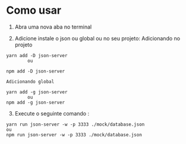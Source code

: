 # Como usar

1. Abra uma nova aba no terminal

2. Adicione instale o json ou global ou no seu projeto:
    Adicionando no projeto

```
yarn add -D json-server
        ou

npm add -D json-server 

Adicionando global

yarn add -g json-server
        ou
npm add -g json-server
```

3. Execute o seguinte comando : 

```
yarn run json-server -w -p 3333 ./mock/database.json
ou
npm run json-server -w -p 3333 ./mock/database.json
```